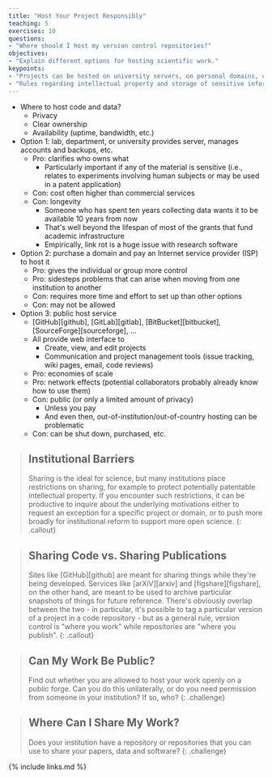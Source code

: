```yaml
---
title: "Host Your Project Responsibly"
teaching: 5
exercises: 10
questions:
- "Where should I host my version control repositories?"
objectives:
- "Explain different options for hosting scientific work."
keypoints:
- "Projects can be hosted on university servers, on personal domains, or on public forges."
- "Rules regarding intellectual property and storage of sensitive information apply no matter where code and data are hosted."
---
```


*   Where to host code and data?
    *   Privacy
    *   Clear ownership
    *   Availability (uptime, bandwidth, etc.)
*   Option 1:  lab, department, or university provides server, manages accounts and backups, etc.
    *   Pro: clarifies who owns what
        *   Particularly important if any of the material is sensitive
            (i.e., relates to experiments involving human subjects or may be used in a patent application)
    *   Con: cost often higher than commercial services
    *   Con: longevity
        *   Someone who has spent ten years collecting data wants it to be available 10 years from now
        *   That's well beyond the lifespan of most of the grants that fund academic infrastructure
        *   Empirically, link rot is a huge issue with research software
*   Option 2: purchase a domain and pay an Internet service provider (ISP) to host it
    *   Pro: gives the individual or group more control
    *   Pro: sidesteps problems that can arise when moving from one institution to another
    *   Con: requires more time and effort to set up than other options
    *   Con: may not be allowed
*   Option 3: public host service
    *   [GitHub][github], [GitLab][gitlab], [BitBucket][bitbucket], [SourceForge][sourceforge], ...
    *   All provide web interface to
        *   Create, view, and edit projects
        *   Communication and project management tools (issue tracking, wiki pages, email, code reviews)
    *   Pro: economies of scale
    *   Pro: network effects (potential collaborators probably already know how to use them)
    *   Con: public (or only a limited amount of privacy)
        *   Unless you pay
        *   And even then, out-of-institution/out-of-country hosting can be problematic
    *   Con: can be shut down, purchased, etc.

> ## Institutional Barriers
>
> Sharing is the ideal for science,
> but many institutions place restrictions on sharing,
> for example to protect potentially patentable intellectual property.
> If you encounter such restrictions,
> it can be productive to inquire about the underlying motivations
> either to request an exception for a specific project or domain,
> or to push more broadly for institutional reform to support more open science.
{: .callout}

> ## Sharing Code vs. Sharing Publications
>
> Sites like [GitHub][github] are meant for sharing things while they're being developed.
> Services like [arXiV][arxiv] and [figshare][figshare], on the other hand,
> are meant to be used to archive particular snapshots of things for future reference.
> There's obviously overlap between the two -
> in particular, it's possible to tag a particular version of a project in a code repository -
> but as a general rule,
> version control is "where you work"
> while repositories are "where you publish".
{: .callout}

> ## Can My Work Be Public?
>
> Find out whether you are allowed to host your work openly on a public forge.
> Can you do this unilaterally,
> or do you need permission from someone in your institution?
> If so, who?
{: .challenge}

> ## Where Can I Share My Work?
>
> Does your institution have a repository or repositories that you can
> use to share your papers, data and software?
{: .challenge}

{% include links.md %}
